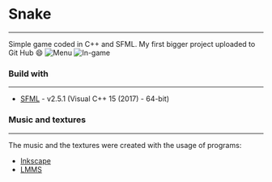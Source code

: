 # Snake
---
Simple game coded in C++ and SFML. My first bigger project uploaded to Git Hub 😄
![Menu](https://raw.github.com/TheDoom-IT/snake/main/Images/Git1.png "Menu")
![In-game](https://raw.github.com/TheDoom-IT/snake/main/Images/Git2.png "In-game")



### Build with
---
* [SFML](https://www.sfml-dev.org) - v2.5.1 (Visual C++ 15 (2017) - 64-bit)

### Music and textures
---
The music and the textures were created with the usage of programs:
* [Inkscape](https://inkscape.org)
* [LMMS](https://lmms.io)
